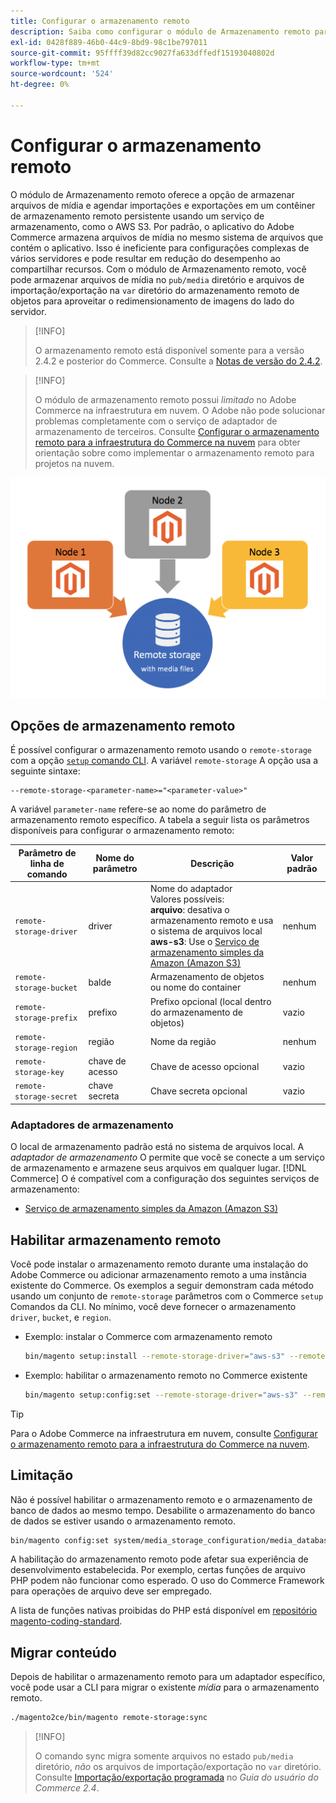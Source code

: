 ```yaml
---
title: Configurar o armazenamento remoto
description: Saiba como configurar o módulo de Armazenamento remoto para o aplicativo de comércio local.
exl-id: 0428f889-46b0-44c9-8bd9-98c1be797011
source-git-commit: 95ffff39d82cc9027fa633dffedf15193040802d
workflow-type: tm+mt
source-wordcount: '524'
ht-degree: 0%

---
```


# Configurar o armazenamento remoto

O módulo de Armazenamento remoto oferece a opção de armazenar arquivos de mídia e agendar importações e exportações em um contêiner de armazenamento remoto persistente usando um serviço de armazenamento, como o AWS S3. Por padrão, o aplicativo do Adobe Commerce armazena arquivos de mídia no mesmo sistema de arquivos que contém o aplicativo. Isso é ineficiente para configurações complexas de vários servidores e pode resultar em redução do desempenho ao compartilhar recursos. Com o módulo de Armazenamento remoto, você pode armazenar arquivos de mídia no `pub/media` diretório e arquivos de importação/exportação na `var` diretório do armazenamento remoto de objetos para aproveitar o redimensionamento de imagens do lado do servidor.

>[!INFO]
>
>O armazenamento remoto está disponível somente para a versão 2.4.2 e posterior do Commerce. Consulte a [Notas de versão do 2.4.2](https://devdocs.magento.com/guides/v2.4/release-notes/open-source-2-4-2.html).

>[!INFO]
>
>O módulo de armazenamento remoto possui _limitado_ no Adobe Commerce na infraestrutura em nuvem. O Adobe não pode solucionar problemas completamente com o serviço de adaptador de armazenamento de terceiros. Consulte [Configurar o armazenamento remoto para a infraestrutura do Commerce na nuvem](cloud-support.md) para obter orientação sobre como implementar o armazenamento remoto para projetos na nuvem.

![imagem do esquema](../../assets/configuration/remote-storage-schema.png)

## Opções de armazenamento remoto

É possível configurar o armazenamento remoto usando o `remote-storage` com a opção [`setup` comando CLI](../../installation/tutorials/deployment.md). A variável `remote-storage` A opção usa a seguinte sintaxe:

```text
--remote-storage-<parameter-name>="<parameter-value>"
```

A variável `parameter-name` refere-se ao nome do parâmetro de armazenamento remoto específico. A tabela a seguir lista os parâmetros disponíveis para configurar o armazenamento remoto:

| Parâmetro de linha de comando | Nome do parâmetro | Descrição | Valor padrão |
|--- |--- |--- |--- |
| `remote-storage-driver` | driver | Nome do adaptador<br>Valores possíveis:<br>**arquivo**: desativa o armazenamento remoto e usa o sistema de arquivos local <br>**aws-s3**: Use o [Serviço de armazenamento simples da Amazon (Amazon S3)](remote-storage-aws-s3.md) | nenhum |
| `remote-storage-bucket` | balde | Armazenamento de objetos ou nome do container | nenhum |
| `remote-storage-prefix` | prefixo | Prefixo opcional (local dentro do armazenamento de objetos) | vazio |
| `remote-storage-region` | região | Nome da região | nenhum |
| `remote-storage-key` | chave de acesso | Chave de acesso opcional | vazio |
| `remote-storage-secret` | chave secreta | Chave secreta opcional | vazio |

### Adaptadores de armazenamento

O local de armazenamento padrão está no sistema de arquivos local. A _adaptador de armazenamento_ O permite que você se conecte a um serviço de armazenamento e armazene seus arquivos em qualquer lugar. [!DNL Commerce] O é compatível com a configuração dos seguintes serviços de armazenamento:

- [Serviço de armazenamento simples da Amazon (Amazon S3)](remote-storage-aws-s3.md)

## Habilitar armazenamento remoto

Você pode instalar o armazenamento remoto durante uma instalação do Adobe Commerce ou adicionar armazenamento remoto a uma instância existente do Commerce. Os exemplos a seguir demonstram cada método usando um conjunto de `remote-storage` parâmetros com o Commerce `setup` Comandos da CLI. No mínimo, você deve fornecer o armazenamento `driver`, `bucket`, e `region`.

- Exemplo: instalar o Commerce com armazenamento remoto

   ```bash
   bin/magento setup:install --remote-storage-driver="aws-s3" --remote-storage-bucket="myBucket" --remote-storage-region="us-east-1"
   ```

- Exemplo: habilitar o armazenamento remoto no Commerce existente

   ```bash
   bin/magento setup:config:set --remote-storage-driver="aws-s3" --remote-storage-bucket="myBucket" --remote-storage-region="us-east-1"
   ```

>[!TIP]
>
>Para o Adobe Commerce na infraestrutura em nuvem, consulte [Configurar o armazenamento remoto para a infraestrutura do Commerce na nuvem](cloud-support.md).

## Limitação

Não é possível habilitar o armazenamento remoto e o armazenamento de banco de dados ao mesmo tempo. Desabilite o armazenamento do banco de dados se estiver usando o armazenamento remoto.

```bash
bin/magento config:set system/media_storage_configuration/media_database 0
```

A habilitação do armazenamento remoto pode afetar sua experiência de desenvolvimento estabelecida. Por exemplo, certas funções de arquivo PHP podem não funcionar como esperado. O uso do Commerce Framework para operações de arquivo deve ser empregado.

A lista de funções nativas proibidas do PHP está disponível em [repositório magento-coding-standard][code-standard].

## Migrar conteúdo

Depois de habilitar o armazenamento remoto para um adaptador específico, você pode usar a CLI para migrar o existente _mídia_ para o armazenamento remoto.

```bash
./magento2ce/bin/magento remote-storage:sync
```

>[!INFO]
>
>O comando sync migra somente arquivos no estado `pub/media` diretório, _não_ os arquivos de importação/exportação no `var` diretório. Consulte [Importação/exportação programada][import-export] no _Guia do usuário do Commerce 2.4_.

<!-- link definitions -->

[import-export]: https://docs.magento.com/user-guide/system/data-scheduled-import-export.html
[code-standard]: https://github.com/magento/magento-coding-standard/blob/develop/Magento2/Sniffs/Functions/DiscouragedFunctionSniff.php
